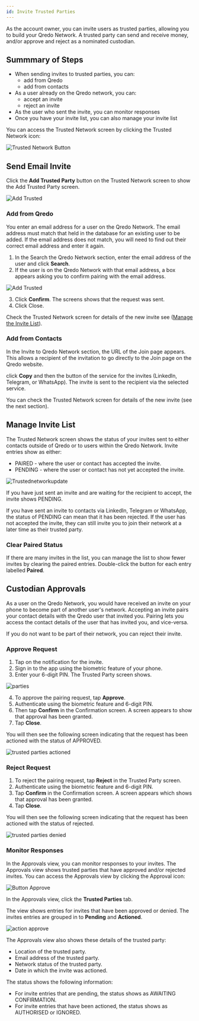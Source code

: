 ```yaml
---
id: Invite Trusted Parties
---
```

As the account owner, you can invite users as trusted parties, allowing you to build your Qredo Network. A trusted party can send and receive money, and/or approve and reject as a nominated custodian.

Summmary of Steps
-----------------

- When sending invites to trusted parties, you can:
  - add from Qredo
  - add from contacts
- As a user already on the Qredo network, you can:
  - accept an invite
  - reject an invite
- As the user who sent the invite, you can monitor responses
- Once you have your invite list, you can also manage your invite list


You can access the Trusted Network screen by clicking the Trusted Network icon:

![Trusted Network Button](/doc-images/button-trustednetwork.png)




Send Email Invite
-----------------

Click the **Add Trusted Party** button on the Trusted Network screen to show the Add Trusted Party screen.

![Add Trusted](/doc-images/addtrusted.png)

### Add from Qredo

You enter an email address for a user on the Qredo Network. The email address must match that held in the database for an existing user to be added. If the email address does not match, you will need to find out their correct email address and enter it again.

1.  In the Search the Qredo Network section, enter the email address of the user and click **Search**.
2.  If the user is on the Qredo Network with that email address, a box appears asking you to confirm pairing with the email address.  

![Add Trusted](/doc-images/AddTrustedConf.png)

3.  Click **Confirm**. The screens shows that the request was sent.
4.  Click Close.

Check the Trusted Network screen for details of the new invite see ([Manage the Invite List](#manage-invite-list)).

### Add from Contacts

In the Invite to Qredo Network section, the URL of the Join page appears. This allows a recipient of the invitation to go directly to the Join page on the Qredo website.

click **Copy** and then the button of the service for the invites (LinkedIn, Telegram, or WhatsApp). The invite is sent to the recipient via the selected service.

You can check the Trusted Network screen for details of the new invite (see the next section).

Manage Invite List
------------------

The Trusted Network screen shows the status of your invites sent to either contacts outside of Qredo or to users within the Qredo Network. Invite entries show as either:  

*  PAIRED - where the user or contact has accepted the invite.  
*  PENDING - where the user or contact has not yet accepted the invite.

![Trustednetworkupdate](/doc-images/3trustednetworkscreenupdate.png)

If you have just sent an invite and are waiting for the recipient to accept, the invite shows PENDING.

If you have sent an invite to contacts via LinkedIn, Telegram or WhatsApp, the status of PENDING can mean that it has been rejected. If the user has not accepted the invite, they can still invite you to join their network at a later time as their trusted party.

### Clear Paired Status

If there are many invites in the list, you can manage the list to show fewer invites by clearing the paired entries. Double-click the button for each entry labelled **Paired**.

Custodian Approvals
-------------------

As a user on the Qredo Network, you would have received an invite on your phone to become part of another user's network. Accepting an invite pairs your contact details with the Qredo user that invited you. Pairing lets you access the contact details of the user that has invited you, and vice-versa.

If you do not want to be part of their network, you can reject their invite.

### Approve Request  

1.  Tap on the notification for the invite.
2.  Sign in to the app using the biometric feature of your phone.
3.  Enter your 6-digit PIN. The Trusted Party screen shows.

![parties](/doc-images/trustedP1.png)

4.  To approve the pairing request, tap **Approve**.
5.  Authenticate using the biometric feature and 6-digit PIN.
6.  Then tap **Confirm** in the Confirmation screen.  A screen appears to show that approval has been granted.
7.  Tap **Close**.

You will then see the following screen indicating that the request has been actioned with the status of APPROVED.

![trusted parties actioned](/doc-images/TPappr.png)

### Reject Request

1.  To reject the pairing request, tap **Reject** in the Trusted Party screen.
2.  Authenticate using the biometric feature and 6-digit PIN.
3.  Tap **Confirm** in the Confirmation screen. A screen appears which shows that approval has been granted.
4.  Tap **Close**.


You will then see the following screen indicating that the request has been actioned with the status of rejected.

![trusted parties denied](/doc-images/TPRej.png)

### Monitor Responses

In the Approvals view, you can monitor responses to your invites. The Approvals view shows trusted parties that have approved and/or rejected invites.
You can access the Approvals view by clicking the Approval icon:

![Button Approve](/doc-images/button-approve.png)  

In the Approvals view, click the **Trusted Parties** tab.

The view shows entries for invites that have been approved or denied. The invites entries are grouped in to **Pending** and **Actioned**.

![action approve](/doc-images/actionedapprove3.png)

The Approvals view also shows these details of the trusted party:

- Location of the trusted party.
- Email address of the trusted party.
- Network status of the trusted party.
- Date in which the invite was actioned.

The status shows the following information:

- For invite entries that are pending, the status shows as AWAITING CONFIRMATION.
- For invite entries that have been actioned, the status shows as AUTHORISED or IGNORED.
